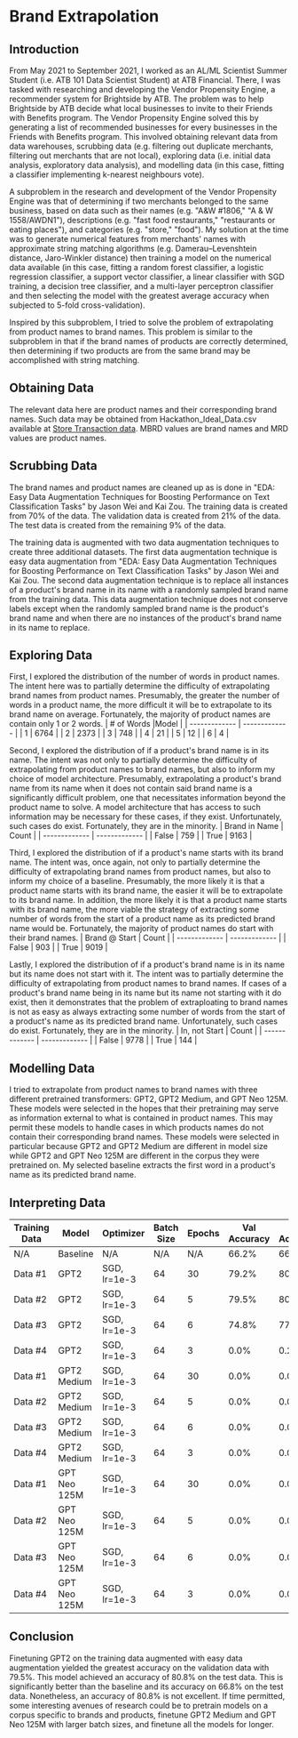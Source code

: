 # Brand Extrapolation
## Introduction
From May 2021 to September 2021, I worked as an AL/ML Scientist Summer Student (i.e. ATB 101 Data Scientist Student) at ATB Financial. There, I was tasked with researching and developing the Vendor Propensity Engine, a recommender system for Brightside by ATB. The problem was to help Brightside by ATB decide what local businesses to invite to their Friends with Benefits program. The Vendor Propensity Engine solved this by generating a list of recommended businesses for every businesses in the Friends with Benefits program. This involved obtaining relevant data from data warehouses, scrubbing data (e.g. filtering out duplicate merchants, filtering out merchants that are not local), exploring data (i.e. initial data analysis, exploratory data analysis), and modelling data (in this case, fitting a classifier implementing k-nearest neighbours vote).

A subproblem in the research and development of the Vendor Propensity Engine was that of determining if two merchants belonged to the same business, based on data such as their names (e.g. "A&W #1806," "A & W 1558/AWDN1"), descriptions (e.g. "fast food restaurants," "restaurants or eating places"), and categories (e.g. "store," "food"). My solution at the time was to generate numerical features from merchants' names with approximate string matching algorithms (e.g. Damerau–Levenshtein distance, Jaro-Winkler distance) then training a model on the numerical data available (in this case, fitting a random forest classifier, a logistic regression classifier, a support vector classifier, a linear classifier with SGD training, a decision tree classifier, and a multi-layer perceptron classifier and then selecting the model with the greatest average accuracy when subjected to 5-fold cross-validation).

Inspired by this subproblem, I tried to solve the problem of extrapolating from product names to brand names. This problem is similar to the subproblem in that if the brand names of products are correctly determined, then determining if two products are from the same brand may be accomplished with string matching.
## Obtaining Data
The relevant data here are product names and their corresponding brand names. Such data may be obtained from Hackathon_Ideal_Data.csv available at [Store Transaction data](https://www.kaggle.com/iamprateek/store-transaction-data). MBRD values are brand names and MRD values are product names.
## Scrubbing Data
The brand names and product names are cleaned up as is done in "EDA: Easy Data Augmentation Techniques for Boosting Performance on Text Classification Tasks" by Jason Wei and Kai Zou. The training data is created from 70% of the data. The validation data is created from 21% of the data. The test data is created from the remaining 9% of the data.

The training data is augmented with two data augmentation techniques to create three additional datasets. The first data augmentation technique is easy data augmentation from "EDA: Easy Data Augmentation Techniques for Boosting Performance on Text Classification Tasks" by Jason Wei and Kai Zou. The second data augmentation technique is to replace all instances of a product's brand name in its name with a randomly sampled brand name from the training data. This data augmentation technique does not conserve labels except when the randomly sampled brand name is the product's brand name and when there are no instances of the product's brand name in its name to replace.
## Exploring Data
First, I explored the distribution of the number of words in product names. The intent here was to partially determine the difficulty of extrapolating brand names from product names. Presumably, the greater the number of words in a product name, the more difficult it will be to extrapolate to its brand name on average. Fortunately, the majority of product names are contain only 1 or 2 words.
| # of Words    |Model          |
| ------------- | ------------- |
| 1             | 6764          |
| 2             | 2373          |
| 3             | 748           |
| 4             | 21            |
| 5             | 12            |
| 6             | 4             |

Second, I explored the distribution of if a product's brand name is in its name. The intent was not only to partially determine the difficulty of extrapolating from product names to brand names, but also to inform my choice of model architecture. Presumably, extrapolating a product's brand name from its name when it does not contain said brand name is a significantly difficult problem, one that necessitates information beyond the product name to solve. A model architecture that has access to such information may be necessary for these cases, if they exist. Unfortunately, such cases do exist. Fortunately, they are in the minority.
| Brand in Name | Count         |
| ------------- | ------------- |
| False         | 759           |
| True          | 9163          |

Third, I explored the distribution of if a product's name starts with its brand name. The intent was, once again, not only to partially determine the difficulty of extrapolating brand names from product names, but also to inform my choice of a baseline. Presumably, the more likely it is that a product name starts with its brand name, the easier it will be to extrapolate to its brand name. In addition, the more likely it is that a product name starts with its brand name, the more viable the strategy of extracting some number of words from the start of a product name as its predicted brand name would be. Fortunately, the majority of product names do start with their brand names.
| Brand @ Start | Count         |
| ------------- | ------------- |
| False         | 903           |
| True          | 9019          |

Lastly, I explored the distribution of if a product's brand name is in its name but its name does not start with it. The intent was to partially determine the difficulty of extrapolating from product names to brand names. If cases of a product's brand name being in its name but its name not starting with it do exist, then it demonstrates that the problem of extraploating to brand names is not as easy as always extracting some number of words from the start of a product's name as its predicted brand name. Unfortunately, such cases do exist. Fortunately, they are in the minority.
| In, not Start | Count         |
| ------------- | ------------- |
| False         | 9778          |
| True          | 144           |
## Modelling Data
I tried to extrapolate from product names to brand names with three different pretrained transformers: GPT2, GPT2 Medium, and GPT Neo 125M. These models were selected in the hopes that their pretraining may serve as information external to what is contained in product names. This may permit these models to handle cases in which products names do not contain their corresponding brand names. These models were selected in particular because GPT2 and GPT2 Medium are different in model size while GPT2 and GPT Neo 125M are different in the corpus they were pretrained on. My selected baseline extracts the first word in a product's name as its predicted brand name.
## Interpreting Data
| Training Data | Model         | Optimizer     | Batch Size    | Epochs        | Val Accuracy  | Test Accuracy |
| ------------- | ------------- | ------------- | ------------- | ------------- | ------------- | ------------- |
| N/A           | Baseline      | N/A           | N/A           | N/A           | 66.2%         | 66.8%         |
| Data #1       | GPT2          | SGD, lr=1e-3  | 64            | 30            | 79.2%         | 80.8%         |
| Data #2       | GPT2          | SGD, lr=1e-3  | 64            | 5             | 79.5%         | 80.8%         |
| Data #3       | GPT2          | SGD, lr=1e-3  | 64            | 6             | 74.8%         | 77.0%         |
| Data #4       | GPT2          | SGD, lr=1e-3  | 64            | 3             | 0.0%          | 0.2%          |
| Data #1       | GPT2 Medium   | SGD, lr=1e-3  | 64            | 30            | 0.0%          | 0.0%          |
| Data #2       | GPT2 Medium   | SGD, lr=1e-3  | 64            | 5             | 0.0%          | 0.0%          |
| Data #3       | GPT2 Medium   | SGD, lr=1e-3  | 64            | 6             | 0.0%          | 0.0%          |
| Data #4       | GPT2 Medium   | SGD, lr=1e-3  | 64            | 3             | 0.0%          | 0.0%          |
| Data #1       | GPT Neo 125M  | SGD, lr=1e-3  | 64            | 30            | 0.0%          | 0.0%          |
| Data #2       | GPT Neo 125M  | SGD, lr=1e-3  | 64            | 5             | 0.0%          | 0.0%          |
| Data #3       | GPT Neo 125M  | SGD, lr=1e-3  | 64            | 6             | 0.0%          | 0.0%          |
| Data #4       | GPT Neo 125M  | SGD, lr=1e-3  | 64            | 3             | 0.0%          | 0.0%          |

## Conclusion
Finetuning GPT2 on the training data augmented with easy data augmentation yielded the greatest accuracy on the validation data with 79.5%. This model achieved an accuracy of 80.8% on the test data. This is significantly better than the baseline and its accuracy on 66.8% on the test data. Nonetheless, an accuracy of 80.8% is not excellent. If time permitted, some interesting avenues of research could be to pretrain models on a corpus specific to brands and products, finetune GPT2 Medium and GPT Neo 125M with larger batch sizes, and finetune all the models for longer. 
